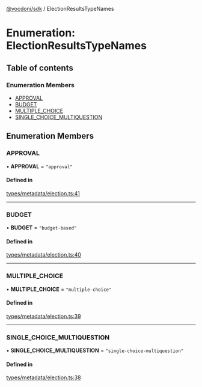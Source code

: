 [@vocdoni/sdk](/sdk) / ElectionResultsTypeNames

# Enumeration: ElectionResultsTypeNames

## Table of contents

### Enumeration Members

- [APPROVAL](ElectionResultsTypeNames#approval)
- [BUDGET](ElectionResultsTypeNames#budget)
- [MULTIPLE\_CHOICE](ElectionResultsTypeNames.md#multiple_choice)
- [SINGLE\_CHOICE\_MULTIQUESTION](ElectionResultsTypeNames.md#single_choice_multiquestion)

## Enumeration Members

### APPROVAL

• **APPROVAL** = ``"approval"``

#### Defined in

[types/metadata/election.ts:41](https://github.com/vocdoni/vocdoni-sdk/blob/ee6390524b82e6ef535da03c0e3bb826e450e622/src/types/metadata/election.ts#L41)

___

### BUDGET

• **BUDGET** = ``"budget-based"``

#### Defined in

[types/metadata/election.ts:40](https://github.com/vocdoni/vocdoni-sdk/blob/ee6390524b82e6ef535da03c0e3bb826e450e622/src/types/metadata/election.ts#L40)

___

### MULTIPLE\_CHOICE

• **MULTIPLE\_CHOICE** = ``"multiple-choice"``

#### Defined in

[types/metadata/election.ts:39](https://github.com/vocdoni/vocdoni-sdk/blob/ee6390524b82e6ef535da03c0e3bb826e450e622/src/types/metadata/election.ts#L39)

___

### SINGLE\_CHOICE\_MULTIQUESTION

• **SINGLE\_CHOICE\_MULTIQUESTION** = ``"single-choice-multiquestion"``

#### Defined in

[types/metadata/election.ts:38](https://github.com/vocdoni/vocdoni-sdk/blob/ee6390524b82e6ef535da03c0e3bb826e450e622/src/types/metadata/election.ts#L38)
